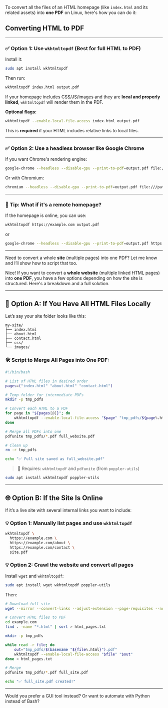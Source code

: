 To convert all the files of an HTML homepage (like `index.html` and its related assets) into **one PDF** on Linux, here's how you can do it:

## Converting HTML to PDF
---

### ✅ Option 1: **Use `wkhtmltopdf` (Best for full HTML to PDF)**
Install it:
```bash
sudo apt install wkhtmltopdf
```

Then run:
```bash
wkhtmltopdf index.html output.pdf
```

If your homepage includes CSS/JS/images and they are **local and properly linked**, `wkhtmltopdf` will render them in the PDF.

**Optional flags:**
```bash
wkhtmltopdf --enable-local-file-access index.html output.pdf
```

This is **required** if your HTML includes relative links to local files.

---

### ✅ Option 2: **Use a headless browser like Google Chrome**

If you want Chrome's rendering engine:

```bash
google-chrome --headless --disable-gpu --print-to-pdf=output.pdf file:///path/to/index.html
```

Or with Chromium:
```bash
chromium --headless --disable-gpu --print-to-pdf=output.pdf file:///path/to/index.html
```

---

### 🧠 Tip: What if it's a remote homepage?

If the homepage is online, you can use:
```bash
wkhtmltopdf https://example.com output.pdf
```
or
```bash
google-chrome --headless --disable-gpu --print-to-pdf=output.pdf https://example.com
```

---

Need to convert a whole **site** (multiple pages) into one PDF? Let me know and I’ll show how to script that too.

Nice! If you want to convert a **whole website** (multiple linked HTML pages) into **one PDF**, you have a few options depending on how the site is structured. Here's a breakdown and a full solution.

---

## 🧩 Option A: If You Have All HTML Files Locally

Let’s say your site folder looks like this:

```
my-site/
├── index.html
├── about.html
├── contact.html
├── css/
└── images/
```

### 🛠 Script to Merge All Pages into One PDF:

```bash
#!/bin/bash

# List of HTML files in desired order
pages=("index.html" "about.html" "contact.html")

# Temp folder for intermediate PDFs
mkdir -p tmp_pdfs

# Convert each HTML to a PDF
for page in "${pages[@]}"; do
    wkhtmltopdf --enable-local-file-access "$page" "tmp_pdfs/${page%.html}.pdf"
done

# Merge all PDFs into one
pdfunite tmp_pdfs/*.pdf full_website.pdf

# Clean up
rm -r tmp_pdfs

echo "✅ Full site saved as full_website.pdf"
```

> 📝 Requires: `wkhtmltopdf` and `pdfunite` (from `poppler-utils`)
```bash
sudo apt install wkhtmltopdf poppler-utils
```

---

## 🌐 Option B: If the Site Is Online

If it’s a live site with several internal links you want to include:

### 💡 Option 1: Manually list pages and use `wkhtmltopdf`
```bash
wkhtmltopdf \
  https://example.com \
  https://example.com/about \
  https://example.com/contact \
  site.pdf
```

### 💡 Option 2: Crawl the website and convert all pages

Install `wget` and `wkhtmltopdf`:
```bash
sudo apt install wget wkhtmltopdf poppler-utils
```

Then:
```bash
# Download full site
wget --mirror --convert-links --adjust-extension --page-requisites --no-parent https://example.com

# Convert HTML files to PDF
cd example.com
find . -name "*.html" | sort > html_pages.txt

mkdir -p tmp_pdfs

while read -r file; do
    out="tmp_pdfs/$(basename "${file%.html}").pdf"
    wkhtmltopdf --enable-local-file-access "$file" "$out"
done < html_pages.txt

# Merge
pdfunite tmp_pdfs/*.pdf full_site.pdf

echo "✅ full_site.pdf created!"
```

---

Would you prefer a GUI tool instead? Or want to automate with Python instead of Bash?
